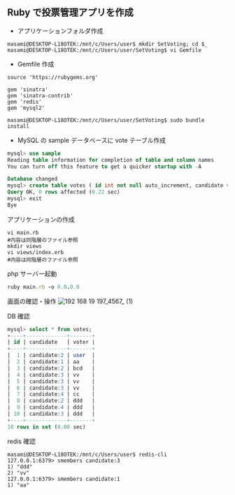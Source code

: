 ## Ruby で投票管理アプリを作成

- アプリケーションフォルダ作成

```
masami@DESKTOP-L18OTEK:/mnt/c/Users/user$ mkdir SetVoting; cd $_
masami@DESKTOP-L18OTEK:/mnt/c/Users/user/SetVoting$ vi Gemfile
```

- Gemfile 作成

```
source 'https://rubygems.org'

gem 'sinatra'
gem 'sinatra-contrib'
gem 'redis'
gem 'mysql2'
```

```
masami@DESKTOP-L18OTEK:/mnt/c/Users/user/SetVoting$ sudo bundle install
```

- MySQL の sample データベースに vote テーブル作成

```sql
mysql> use sample
Reading table information for completion of table and column names
You can turn off this feature to get a quicker startup with -A

Database changed
mysql> create table votes ( id int not null auto_increment, candidate varchar(128) not null, voter varchar(140), primary key (id) );
Query OK, 0 rows affected (0.22 sec)
mysql> exit
Bye
```

アプリケーションの作成

```
vi main.rb
#内容は同階層のファイル参照
mkdir views
vi views/index.erb
#内容は同階層のファイル参照
```

php サーバー起動

```rb
ruby main.rb -o 0.0.0.0
```

画面の確認・操作
![192 168 19 197_4567_ (1)](https://github.com/pea-sys/Til/assets/49807271/f4934443-5f49-4705-b9dd-31d16c1b0227)

DB 確認

```sql
mysql> select * from votes;
+----+-------------+-------+
| id | candidate   | voter |
+----+-------------+-------+
|  1 | candidate:2 | user  |
|  2 | candidate:1 | aa    |
|  3 | candidate:2 | bcd   |
|  4 | candidate:3 | vv    |
|  5 | candidate:3 | vv    |
|  6 | candidate:3 | vv    |
|  7 | candidate:4 | cc    |
|  8 | candidate:2 | ddd   |
|  9 | candidate:4 | ddd   |
| 10 | candidate:3 | ddd   |
+----+-------------+-------+
10 rows in set (0.00 sec)
```

redis 確認

```
masami@DESKTOP-L18OTEK:/mnt/c/Users/user$ redis-cli
127.0.0.1:6379> smembers candidate:3
1) "ddd"
2) "vv"
127.0.0.1:6379> smembers candidate:1
1) "aa"
```
